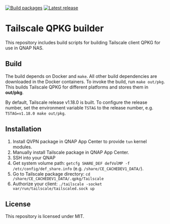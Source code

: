 [![Build packages](https://github.com/ivokub/tailscale-qpkg/workflows/Build%20packages/badge.svg?branch=master)](https://github.com/ivokub/tailscale-qpkg/actions/workflows/build.yml)
[![Latest release](https://img.shields.io/github/v/release/ivokub/tailscale-qpkg?sort=semver)](https://github.com/ivokub/tailscale-qpkg/releases/latest)

Tailscale QPKG builder
======================

This repository includes build scripts for building Tailscale client QPKG for
use in QNAP NAS.

Build
-----

The build depends on Docker and `make`. All other build dependencies are
downloaded in the Docker containers. To invoke the build, run `make out/pkg`.
This builds Tailscale QPKG for different platforms and stores them in
**out/pkg**.

By default, Tailscale release v1.18.0 is built. To configure the release number,
set the environment variable `TSTAG` to the release number, e.g.
`TSTAG=v1.18.0 make out/pkg`.

Installation
------------

1. Install QVPN package in QNAP App Center to provide `tun` kernel modules.
2. Manually install Tailscale package in QNAP App Center.
3. SSH into your QNAP
4. Get system volume path: `getcfg SHARE_DEF defVolMP -f /etc/config/def_share.info` (e.g. `/share/CE_CACHEDEV1_DATA/`).
5. Go to Tailscale package directory: `cd /share/CE_CACHEDEV1_DATA/.qpkg/Tailscale`
6. Authorize your client: `./tailscale -socket var/run/tailscale/tailscaled.sock up`

License
-------

This repository is licensed under MIT.
